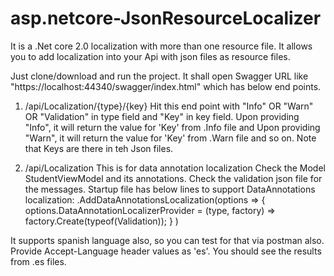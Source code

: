 # asp.netcore-JsonResourceLocalizer

It is a .Net core 2.0 localization with more than one resource file. It allows you to add localization into your Api with json files as resource files.

Just clone/download and run the project. It shall open Swagger URL like "https://localhost:44340/swagger/index.html" which has below end points. 
1. /api/Localization/{type}/{key}
    Hit this end point with "Info" OR "Warn" OR "Validation" in type field and "Key" in key field. Upon providing "Info", it will return the value for 'Key' from .Info file and Upon providing "Warn", it will return the value for 'Key' from .Warn file and so on.
  Note that Keys are there in teh Json files.
  
2.   /api/Localization
  This is for data annotation localization
  Check the Model StudentViewModel and its annotations. Check the validation json file for the messages.
  Startup file has below lines to support DataAnnotations localization:
  .AddDataAnnotationsLocalization(options =>
                {
                    options.DataAnnotationLocalizerProvider = (type, factory) =>
                        factory.Create(typeof(Validation));
                }
                )
                
                
It supports spanish language also, so you can test for that via postman also. Provide Accept-Language header values as 'es'. You should see the results from .es files.
